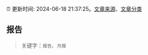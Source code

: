 :alarm_clock: 更新时间: 2024-06-18 21:37:25。[文章来源](/README.md)、[文章分类](/TAGS.md)

## 报告


> 关键字：`报告`、`月报`



